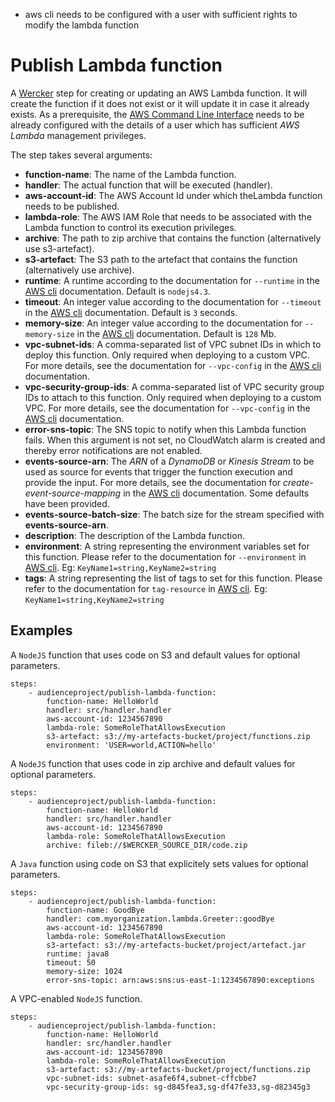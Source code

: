 - aws cli needs to be configured with a user with sufficient rights to modify the lambda function

# Publish Lambda function

A [Wercker](http://wercker.com/) step for creating or updating an AWS Lambda function. It will create the function if it does not exist or it will update it in case it already exists.
As a prerequisite, the [AWS Command Line Interface](https://aws.amazon.com/cli/) needs to be already configured with the details of a user which has sufficient _AWS Lambda_ management privileges.

The step takes several arguments:

* **function-name**: The name of the Lambda function.
* **handler**: The actual function that will be executed (handler).
* **aws-account-id**: The AWS Account Id under which theLambda function needs to be published.
* **lambda-role**: The AWS IAM Role that needs to be associated with the Lambda function to control its execution privileges.
* **archive**: The path to zip archive that contains the function (alternatively use s3-artefact).
* **s3-artefact**: The S3 path to the artefact that contains the function (alternatively use archive).
* **runtime**: A runtime according to the documentation for `--runtime` in the [AWS cli](http://docs.aws.amazon.com/cli/latest/reference/lambda/create-function.html) documentation. Default is `nodejs4.3`.
* **timeout**: An integer value according to the documentation for `--timeout` in the [AWS cli](http://docs.aws.amazon.com/cli/latest/reference/lambda/create-function.html) documentation. Default is `3` seconds.
* **memory-size**: An integer value according to the documentation for `--memory-size` in the [AWS cli](http://docs.aws.amazon.com/cli/latest/reference/lambda/create-function.html) documentation. Default is `128` Mb.
* **vpc-subnet-ids**: A comma-separated list of VPC subnet IDs in which to deploy this function. Only required when deploying to a custom VPC. For more details, see the documentation for `--vpc-config` in the [AWS cli](http://docs.aws.amazon.com/cli/latest/reference/lambda/create-function.html) documentation.
* **vpc-security-group-ids**: A comma-separated list of VPC security group IDs to attach to this function. Only required when deploying to a custom VPC. For more details, see the documentation for `--vpc-config` in the [AWS cli](http://docs.aws.amazon.com/cli/latest/reference/lambda/create-function.html) documentation.
* **error-sns-topic**: The SNS topic to notify when this Lambda function fails. When this argument is not set, no CloudWatch alarm is created and thereby error notifications are not enabled.
* **events-source-arn**: The _ARN_ of a _DynamoDB_ or _Kinesis Stream_ to be used as source for events that trigger the function execution and provide the input. For more details, see the documentation for _create-event-source-mapping_ in the [AWS cli](http://docs.aws.amazon.com/cli/latest/reference/lambda/create-event-source-mapping.html) documentation. Some defaults have been provided.
* **events-source-batch-size**: The batch size for the stream specified with **events-source-arn**.
* **description**: The description of the Lambda function.
* **environment**: A string representing the environment variables set for this function. Please refer to the documentation for `--environment` in [AWS cli](http://docs.aws.amazon.com/cli/latest/reference/lambda/create-function.html). Eg: `KeyName1=string,KeyName2=string`
* **tags**: A string representing the list of tags to set for this function. Please refer to the documentation for `tag-resource` in [AWS cli](http://docs.aws.amazon.com/cli/latest/reference/lambda/tag-resource.html). Eg: `KeyName1=string,KeyName2=string`

## Examples

A `NodeJS` function that uses code on S3 and default values for optional parameters.

```
steps:
    - audienceproject/publish-lambda-function:
        function-name: HelloWorld
        handler: src/handler.handler
        aws-account-id: 1234567890
        lambda-role: SomeRoleThatAllowsExecution
        s3-artefact: s3://my-artefacts-bucket/project/functions.zip
        environment: 'USER=world,ACTION=hello'
```

A `NodeJS` function that uses code in zip archive and default values for optional parameters.

```
steps:
    - audienceproject/publish-lambda-function:
        function-name: HelloWorld
        handler: src/handler.handler
        aws-account-id: 1234567890
        lambda-role: SomeRoleThatAllowsExecution
        archive: fileb://$WERCKER_SOURCE_DIR/code.zip      
```

A `Java` function using code on S3 that explicitely sets values for optional parameters.

```
steps:
    - audienceproject/publish-lambda-function:
        function-name: GoodBye
        handler: com.myorganization.lambda.Greeter::goodBye
        aws-account-id: 1234567890
        lambda-role: SomeRoleThatAllowsExecution
        s3-artefact: s3://my-artefacts-bucket/project/artefact.jar
        runtime: java8
        timeout: 50
        memory-size: 1024
        error-sns-topic: arn:aws:sns:us-east-1:1234567890:exceptions
```

A VPC-enabled `NodeJS` function.

```
steps:
    - audienceproject/publish-lambda-function:
        function-name: HelloWorld
        handler: src/handler.handler
        aws-account-id: 1234567890
        lambda-role: SomeRoleThatAllowsExecution
        s3-artefact: s3://my-artefacts-bucket/project/functions.zip      
        vpc-subnet-ids: subnet-asafe6f4,subnet-cffcbbe7
        vpc-security-group-ids: sg-d845fea3,sg-df47fe33,sg-d82345g3
```
